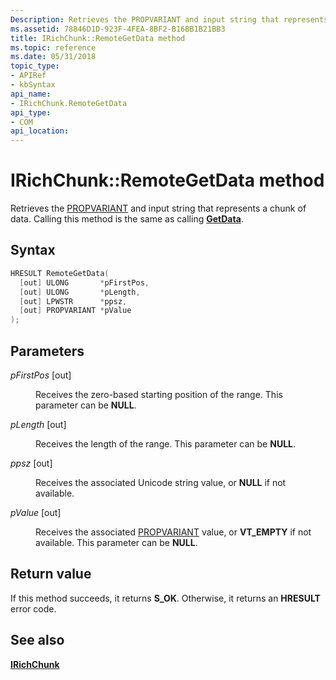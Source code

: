 ```yaml
---
Description: Retrieves the PROPVARIANT and input string that represents a chunk of data. Calling this method is the same as calling GetData.
ms.assetid: 78846D1D-923F-4FEA-8BF2-B16BB1B21BB3
title: IRichChunk::RemoteGetData method
ms.topic: reference
ms.date: 05/31/2018
topic_type: 
- APIRef
- kbSyntax
api_name: 
- IRichChunk.RemoteGetData
api_type: 
- COM
api_location: 
---
```


# IRichChunk::RemoteGetData method

Retrieves the [PROPVARIANT](/windows/win32/api/propidlbase/ns-propidlbase-propvariant) and input string that represents a chunk of data. Calling this method is the same as calling [**GetData**](/windows/desktop/api/StructuredQueryCondition/nf-structuredquerycondition-irichchunk-getdata).

## Syntax


```C++
HRESULT RemoteGetData(
  [out] ULONG       *pFirstPos,
  [out] ULONG       *pLength,
  [out] LPWSTR      *ppsz,
  [out] PROPVARIANT *pValue
);
```



## Parameters

<dl> <dt>

*pFirstPos* \[out\]
</dt> <dd>

Receives the zero-based starting position of the range. This parameter can be **NULL**.

</dd> <dt>

*pLength* \[out\]
</dt> <dd>

Receives the length of the range. This parameter can be **NULL**.

</dd> <dt>

*ppsz* \[out\]
</dt> <dd>

Receives the associated Unicode string value, or **NULL** if not available.

</dd> <dt>

*pValue* \[out\]
</dt> <dd>

Receives the associated [PROPVARIANT](/windows/win32/api/propidlbase/ns-propidlbase-propvariant) value, or **VT\_EMPTY** if not available. This parameter can be **NULL**.

</dd> </dl>

## Return value

If this method succeeds, it returns **S\_OK**. Otherwise, it returns an **HRESULT** error code.

## See also

<dl> <dt>

[**IRichChunk**](/windows/desktop/api/Structuredquerycondition/nn-structuredquerycondition-irichchunk)
</dt> </dl>

 

 